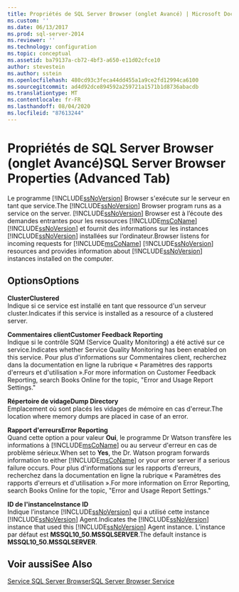 ```yaml
---
title: Propriétés de SQL Server Browser (onglet Avancé) | Microsoft Docs
ms.custom: ''
ms.date: 06/13/2017
ms.prod: sql-server-2014
ms.reviewer: ''
ms.technology: configuration
ms.topic: conceptual
ms.assetid: ba79137a-cb72-4bf3-a650-e11d02cfce10
author: stevestein
ms.author: sstein
ms.openlocfilehash: 480cd93c3feca44dd455a1a9ce2fd12994ca6100
ms.sourcegitcommit: ad4d92dce894592a259721a1571b1d8736abacdb
ms.translationtype: MT
ms.contentlocale: fr-FR
ms.lasthandoff: 08/04/2020
ms.locfileid: "87613244"
---
```

# <a name="sql-server-browser-properties-advanced-tab"></a><span data-ttu-id="1b41f-102">Propriétés de SQL Server Browser (onglet Avancé)</span><span class="sxs-lookup"><span data-stu-id="1b41f-102">SQL Server Browser Properties (Advanced Tab)</span></span>
  <span data-ttu-id="1b41f-103">Le programme [!INCLUDE[ssNoVersion](../../includes/ssnoversion-md.md)] Browser s'exécute sur le serveur en tant que service.</span><span class="sxs-lookup"><span data-stu-id="1b41f-103">The [!INCLUDE[ssNoVersion](../../includes/ssnoversion-md.md)] Browser program runs as a service on the server.</span></span> [!INCLUDE[ssNoVersion](../../includes/ssnoversion-md.md)] <span data-ttu-id="1b41f-104">Browser est à l’écoute des demandes entrantes pour les ressources [!INCLUDE[msCoName](../../includes/msconame-md.md)] [!INCLUDE[ssNoVersion](../../includes/ssnoversion-md.md)] et fournit des informations sur les instances [!INCLUDE[ssNoVersion](../../includes/ssnoversion-md.md)] installées sur l’ordinateur.</span><span class="sxs-lookup"><span data-stu-id="1b41f-104">Browser listens for incoming requests for [!INCLUDE[msCoName](../../includes/msconame-md.md)] [!INCLUDE[ssNoVersion](../../includes/ssnoversion-md.md)] resources and provides information about [!INCLUDE[ssNoVersion](../../includes/ssnoversion-md.md)] instances installed on the computer.</span></span>  
  
## <a name="options"></a><span data-ttu-id="1b41f-105">Options</span><span class="sxs-lookup"><span data-stu-id="1b41f-105">Options</span></span>  
 <span data-ttu-id="1b41f-106">**Cluster**</span><span class="sxs-lookup"><span data-stu-id="1b41f-106">**Clustered**</span></span>  
 <span data-ttu-id="1b41f-107">Indique si ce service est installé en tant que ressource d'un serveur cluster.</span><span class="sxs-lookup"><span data-stu-id="1b41f-107">Indicates if this service is installed as a resource of a clustered server.</span></span>  
  
 <span data-ttu-id="1b41f-108">**Commentaires client**</span><span class="sxs-lookup"><span data-stu-id="1b41f-108">**Customer Feedback Reporting**</span></span>  
 <span data-ttu-id="1b41f-109">Indique si le contrôle SQM (Service Quality Monitoring) a été activé sur ce service.</span><span class="sxs-lookup"><span data-stu-id="1b41f-109">Indicates whether Service Quality Monitoring has been enabled on this service.</span></span> <span data-ttu-id="1b41f-110">Pour plus d'informations sur Commentaires client, recherchez dans la documentation en ligne la rubrique « Paramètres des rapports d'erreurs et d'utilisation ».</span><span class="sxs-lookup"><span data-stu-id="1b41f-110">For more information on Customer Feedback Reporting, search Books Online for the topic, "Error and Usage Report Settings."</span></span>  
  
 <span data-ttu-id="1b41f-111">**Répertoire de vidage**</span><span class="sxs-lookup"><span data-stu-id="1b41f-111">**Dump Directory**</span></span>  
 <span data-ttu-id="1b41f-112">Emplacement où sont placés les vidages de mémoire en cas d'erreur.</span><span class="sxs-lookup"><span data-stu-id="1b41f-112">The location where memory dumps are placed in case of an error.</span></span>  
  
 <span data-ttu-id="1b41f-113">**Rapport d'erreurs**</span><span class="sxs-lookup"><span data-stu-id="1b41f-113">**Error Reporting**</span></span>  
 <span data-ttu-id="1b41f-114">Quand cette option a pour valeur **Oui**, le programme Dr Watson transfère les informations à [!INCLUDE[msCoName](../../includes/msconame-md.md)] ou au serveur d'erreur en cas de problème sérieux.</span><span class="sxs-lookup"><span data-stu-id="1b41f-114">When set to **Yes**, the Dr. Watson program forwards information to either [!INCLUDE[msCoName](../../includes/msconame-md.md)] or your error server if a serious failure occurs.</span></span> <span data-ttu-id="1b41f-115">Pour plus d'informations sur les rapports d'erreurs, recherchez dans la documentation en ligne la rubrique « Paramètres des rapports d'erreurs et d'utilisation ».</span><span class="sxs-lookup"><span data-stu-id="1b41f-115">For more information on Error Reporting, search Books Online for the topic, "Error and Usage Report Settings."</span></span>  
  
 <span data-ttu-id="1b41f-116">**ID de l'instance**</span><span class="sxs-lookup"><span data-stu-id="1b41f-116">**Instance ID**</span></span>  
 <span data-ttu-id="1b41f-117">Indique l’instance [!INCLUDE[ssNoVersion](../../includes/ssnoversion-md.md)] qui a utilisé cette instance [!INCLUDE[ssNoVersion](../../includes/ssnoversion-md.md)] Agent.</span><span class="sxs-lookup"><span data-stu-id="1b41f-117">Indicates the [!INCLUDE[ssNoVersion](../../includes/ssnoversion-md.md)] instance that used this [!INCLUDE[ssNoVersion](../../includes/ssnoversion-md.md)] Agent instance.</span></span> <span data-ttu-id="1b41f-118">L’instance par défaut est **MSSQL10_50.MSSQLSERVER**.</span><span class="sxs-lookup"><span data-stu-id="1b41f-118">The default instance is **MSSQL10_50.MSSQLSERVER**.</span></span>  
  
## <a name="see-also"></a><span data-ttu-id="1b41f-119">Voir aussi</span><span class="sxs-lookup"><span data-stu-id="1b41f-119">See Also</span></span>  
 [<span data-ttu-id="1b41f-120">Service SQL Server Browser</span><span class="sxs-lookup"><span data-stu-id="1b41f-120">SQL Server Browser Service</span></span>](../../../2014/tools/configuration-manager/sql-server-browser-service.md)  
  
  
